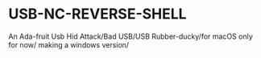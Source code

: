 # USB-NC-REVERSE-SHELL
An Ada-fruit Usb Hid Attack/Bad USB/USB Rubber-ducky/for macOS only for now/ making a windows version/
